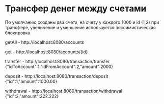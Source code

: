 # Трансфер денег между счетами
По умолчанию созданы два счета, на счету у каждого 1000 и id (1,2) 
при трансфере, увеличение и уменшение используется пессимистическая блокировка   

 getAll - http://localhost:8080/accounts  
 
 get - http://localhost:8080/accounts/{id}  

 transfer - http://localhost:8080/transaction/transfer
  {"idToAccount":1,"idFromAccount":2,"amount":2000}
  
 deposit - http://localhost:8080/transaction/deposit
  {"id":1,"amount":1000.00}
  
 withdrawal - http://localhost:8080/transaction/withdrawal
  {"id":2,"amount":222.222}
